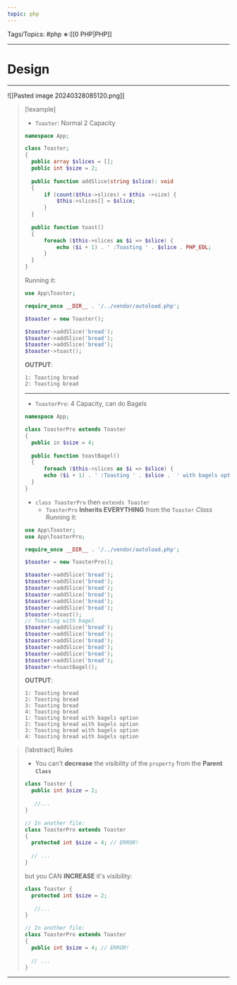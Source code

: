 ```yaml
---
topic: php
---
```



Tags/Topics: #php
∗:[[0 PHP|PHP]]

---
# Design

--- 
![[Pasted image 20240328085120.png]]

> [!example]
> - `Toaster`: Normal 2 Capacity
> ```php
> namespace App;
> 
> class Toaster;
> {
> 	public array $slices = [];
> 	public int $size = 2;
> 	
> 	public function addSlice(string $slice): void
> 	{
> 		if (count($this->slices) < $this ->size) {
> 			$this->slices[] = $slice;
> 		}
> 	}
> 	
> 	public function toast()
> 	{
> 		foreach ($this->slices as $i => $slice) {
> 			echo ($i + 1) . ' :Toasting ' . $slice . PHP_EDL;
> 		}
> 	}
> }
> ```
> Running it:
> ```php
> use App\Toaster;
> 
> require_once __DIR__ . '/../vendor/autoload.php';
> 
> $toaster = new Toaster();
> 
> $toaster->addSlice('bread');
> $toaster->addSlice('bread');
> $toaster->addSlice('bread');
> $toaster->toast();
> ```
> __OUTPUT__:
> ```
> 1: Toasting bread
> 2: Toasting bread
> ```
> 
> ---
> 
> - `ToasterPro`: 4 Capacity, can do Bagels
> ```php
> namespace App;
> 
> class ToasterPro extends Toaster
> {
> 	public in $size = 4;
> 	
> 	public function toastBagel()
> 	{
> 		foreach ($this->slices as $i => $slice) {
> 		echo ($i + 1) . ' :Toasting ' . $slice .  ' with bagels option' . PHP_EDL;
> 	}
> }
> ```
> - `class ToasterPro` then `extends Toaster`
> 	- `ToasterPro` __Inherits EVERYTHING__ from the `Toaster` _Class_
> Running it:
> ```php
> use App\Toaster;
> use App\ToasterPro;
> 
> require_once __DIR__ . '/../vendor/autoload.php';
> 
> $toaster = new ToasterPro();
> 
> $toaster->addSlice('bread');
> $toaster->addSlice('bread');
> $toaster->addSlice('bread');
> $toaster->addSlice('bread');
> $toaster->addSlice('bread');
> $toaster->addSlice('bread');
> $toaster->toast();
> // Toasting with bagel
> $toaster->addSlice('bread');
> $toaster->addSlice('bread');
> $toaster->addSlice('bread');
> $toaster->addSlice('bread');
> $toaster->addSlice('bread');
> $toaster->addSlice('bread');
> $toaster->toastBagel();
> ```
> __OUTPUT__:
> ```
> 1: Toasting bread
> 2: Toasting bread
> 3: Toasting bread
> 4: Toasting bread
> 1: Toasting bread with bagels option
> 2: Toasting bread with bagels option
> 3: Toasting bread with bagels option
> 4: Toasting bread with bagels option
> ```


> [!abstract] Rules
> - You can't __decrease__ the visibility of the `property` from the __Parent `Class`__
> 
> ```php
> class Toaster {
> 	public int $size = 2;
> 	 
> 	 //...
> }
> 
> // In another file:
> class ToasterPro extends Toaster
> {
> 	protected int $size = 4; // ERROR!
> 	
> 	// ...
> }
> ```
> but you CAN __INCREASE__ it's visibility:
> ```php
> class Toaster {
> 	protected int $size = 2;
> 	 
> 	 //...
> }
> 
> // In another file:
> class ToasterPro extends Toaster
> {
> 	public int $size = 4; // ERROR!
> 	
> 	// ...
> }
> ```

---

